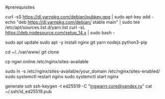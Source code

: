#prerequisites

curl -sS https://dl.yarnpkg.com/debian/pubkey.gpg | sudo apt-key add -
echo "deb https://dl.yarnpkg.com/debian/ stable main" | sudo tee /etc/apt/sources.list.d/yarn.list
curl -sL https://deb.nodesource.com/setup_14.x | sudo bash -


sudo apt update
sudo apt -y install nginx git yarn nodejs python3-pip

cd ~/../var/www/
git clone

cp ngwr.online /etc/nginx/sites-available

sudo ln -s /etc/nginx/sites-available/your_domain /etc/nginx/sites-enabled/
sudo systemctl restart nginx
sudo systemctl start nginx

generate ssh 
ssh-keygen -t ed25519 -C "ingwarrr.core@yandex.ru"
cat ~/.ssh/id_ed25519.pub
